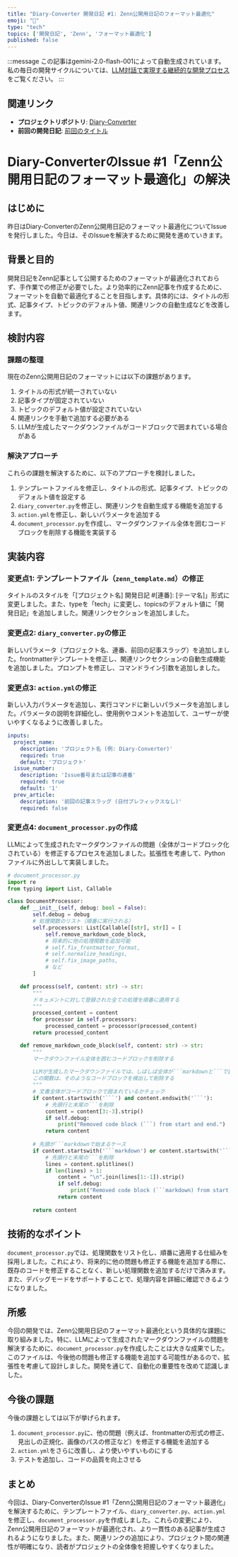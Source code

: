 ```yaml
---
title: "Diary-Converter 開発日記 #1: Zenn公開用日記のフォーマット最適化"
emoji: "📝"
type: "tech"
topics: ['開発日記', 'Zenn', 'フォーマット最適化']
published: false
---
```


:::message
この記事はgemini-2.0-flash-001によって自動生成されています。
私の毎日の開発サイクルについては、[LLM対話で実現する継続的な開発プロセス](https://zenn.dev/centervil/articles/2025-03-12-development-cycle-introduction)をご覧ください。
:::

## 関連リンク

- **プロジェクトリポジトリ**: [Diary-Converter](https://github.com/centervil/Diary-Converter)
- **前回の開発日記**: [前回のタイトル](https://zenn.dev/centervil/articles/[前回の記事スラッグ])

# Diary-ConverterのIssue #1「Zenn公開用日記のフォーマット最適化」の解決

## はじめに

昨日はDiary-ConverterのZenn公開用日記のフォーマット最適化についてIssueを発行しました。今日は、そのIssueを解決するために開発を進めていきます。

## 背景と目的

開発日記をZenn記事として公開するためのフォーマットが最適化されておらず、手作業での修正が必要でした。より効率的にZenn記事を作成するために、フォーマットを自動で最適化することを目指します。具体的には、タイトルの形式、記事タイプ、トピックのデフォルト値、関連リンクの自動生成などを改善します。

## 検討内容

### 課題の整理

現在のZenn公開用日記のフォーマットには以下の課題があります。

1.  タイトルの形式が統一されていない
2.  記事タイプが固定されていない
3.  トピックのデフォルト値が設定されていない
4.  関連リンクを手動で追加する必要がある
5.  LLMが生成したマークダウンファイルがコードブロックで囲まれている場合がある

### 解決アプローチ

これらの課題を解決するために、以下のアプローチを検討しました。

1.  テンプレートファイルを修正し、タイトルの形式、記事タイプ、トピックのデフォルト値を設定する
2.  `diary_converter.py`を修正し、関連リンクを自動生成する機能を追加する
3.  `action.yml`を修正し、新しいパラメータを追加する
4.  `document_processor.py`を作成し、マークダウンファイル全体を囲むコードブロックを削除する機能を実装する

## 実装内容

### 変更点1: テンプレートファイル（`zenn_template.md`）の修正

タイトルのスタイルを「[プロジェクト名] 開発日記 #[連番]: [テーマ名]」形式に変更しました。また、typeを「tech」に変更し、topicsのデフォルト値に「開発日記」を追加しました。関連リンクセクションを追加しました。

### 変更点2: `diary_converter.py`の修正

新しいパラメータ（プロジェクト名、連番、前回の記事スラッグ）を追加しました。frontmatterテンプレートを修正し、関連リンクセクションの自動生成機能を追加しました。プロンプトを修正し、コマンドライン引数を追加しました。

### 変更点3: `action.yml`の修正

新しい入力パラメータを追加し、実行コマンドに新しいパラメータを追加しました。パラメータの説明を詳細化し、使用例やコメントを追加して、ユーザーが使いやすくなるように改善しました。

```yaml
inputs:
  project_name:
    description: 'プロジェクト名 (例: Diary-Converter)'
    required: true
    default: 'プロジェクト'
  issue_number:
    description: 'Issue番号または記事の連番'
    required: true
    default: '1'
  prev_article:
    description: '前回の記事スラッグ (日付プレフィックスなし)'
    required: false
```

### 変更点4: `document_processor.py`の作成

LLMによって生成されたマークダウンファイルの問題（全体がコードブロック化されている）を修正するプロセスを追加しました。拡張性を考慮して、Pythonファイルに外出しして実装しました。

```python
# document_processor.py
import re
from typing import List, Callable

class DocumentProcessor:
    def __init__(self, debug: bool = False):
        self.debug = debug
        # 処理関数のリスト（順番に実行される）
        self.processors: List[Callable[[str], str]] = [
            self.remove_markdown_code_block,
            # 将来的に他の処理関数を追加可能
            # self.fix_frontmatter_format,
            # self.normalize_headings,
            # self.fix_image_paths,
            # など
        ]

    def process(self, content: str) -> str:
        """
        ドキュメントに対して登録された全ての処理を順番に適用する
        """
        processed_content = content
        for processor in self.processors:
            processed_content = processor(processed_content)
        return processed_content

    def remove_markdown_code_block(self, content: str) -> str:
        """
        マークダウンファイル全体を囲むコードブロックを削除する
        
        LLMが生成したマークダウンファイルでは、しばしば全体が```markdownと```で囲まれている
        この関数は、そのようなコードブロックを検出して削除する
        """
        # 文書全体がコードブロックで囲まれているかチェック
        if content.startswith('```') and content.endswith('```'):
            # 先頭行と末尾の```を削除
            content = content[3:-3].strip()
            if self.debug:
                print("Removed code block (```) from start and end.")
            return content
        
        # 先頭が```markdownで始まるケース
        if content.startswith('```markdown') or content.startswith('```Markdown'):
            # 先頭行と末尾の```を削除
            lines = content.splitlines()
            if len(lines) > 1:
                content = "\n".join(lines[1:-1]).strip()
                if self.debug:
                    print("Removed code block (```markdown) from start and end.")
                return content
        
        return content
```

## 技術的なポイント

`document_processor.py`では、処理関数をリスト化し、順番に適用する仕組みを採用しました。これにより、将来的に他の問題も修正する機能を追加する際に、既存のコードを修正することなく、新しい処理関数を追加するだけで済みます。また、デバッグモードをサポートすることで、処理内容を詳細に確認できるようになりました。

## 所感

今回の開発では、Zenn公開用日記のフォーマット最適化という具体的な課題に取り組みました。特に、LLMによって生成されたマークダウンファイルの問題を解決するために、`document_processor.py`を作成したことは大きな成果でした。このファイルは、今後他の問題も修正する機能を追加する可能性があるので、拡張性を考慮して設計しました。開発を通じて、自動化の重要性を改めて認識しました。

## 今後の課題

今後の課題としては以下が挙げられます。

1.  `document_processor.py`に、他の問題（例えば、frontmatterの形式の修正、見出しの正規化、画像のパスの修正など）を修正する機能を追加する
2.  `action.yml`をさらに改善し、より使いやすいものにする
3.  テストを追加し、コードの品質を向上させる

## まとめ

今回は、Diary-ConverterのIssue #1「Zenn公開用日記のフォーマット最適化」を解決するために、テンプレートファイル、`diary_converter.py`、`action.yml`を修正し、`document_processor.py`を作成しました。これらの変更により、Zenn公開用日記のフォーマットが最適化され、より一貫性のある記事が生成されるようになりました。また、関連リンクの追加により、プロジェクト間の関連性が明確になり、読者がプロジェクトの全体像を把握しやすくなりました。
